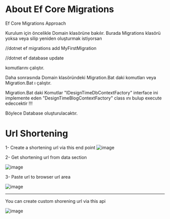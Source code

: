 # About Ef Core Migrations
Ef Core Migrations Approach

Kurulum için öncelikle Domain klasörüne bakılır. Burada  Migrations klasörü yoksa veya silip yeniden oluşturmak istiyorsan

//dotnet ef migrations add MyFirstMigration

//dotnet ef database update

komutlarını çalıştır.

Daha sonrasında Domain klasöründeki Migration.Bat daki komutları veya Migration.Bat ı çalıştır.

Migration.Bat daki Komutlar "IDesignTimeDbContextFactory" interface ini implemente eden "DesignTimeBlogContextFactory"
class ını bulup execute edeccektir !!!

Böylece Database oluşturulacaktır.

# Url Shortening

1- Create a shortening url via this end point
![image](https://user-images.githubusercontent.com/22656439/221718625-ae69b340-3011-4f10-a7e7-d9b9af56f046.png)

2- Get shortening url from data section

![image](https://user-images.githubusercontent.com/22656439/221718818-75f50322-56c7-49f3-8bda-8bd51af48fe9.png)

3- Paste url to browser url area

![image](https://user-images.githubusercontent.com/22656439/221718973-b9623948-fdf3-4324-a87b-ce562c292aa0.png)


---------------
You can create custom shorening url via this api

![image](https://user-images.githubusercontent.com/22656439/221719319-7fba07e8-701a-4535-a49c-cb461164eb17.png)


